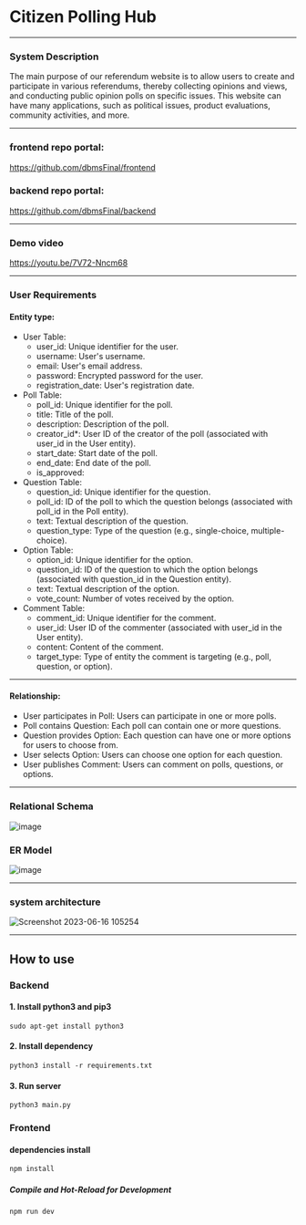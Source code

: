 # Citizen Polling Hub

***
### System Description
The main purpose of our referendum website is to allow users to create and participate in various referendums, thereby collecting opinions and views, and conducting public opinion polls on specific issues. This website can have many applications, such as political issues, product evaluations, community activities, and more.

***

### frontend repo portal: 
https://github.com/dbmsFinal/frontend
### backend repo portal:
https://github.com/dbmsFinal/backend

***
### Demo video
https://youtu.be/7V72-Nncm68

***
### User Requirements
#### Entity type:
- User Table:
  - user_id: Unique identifier for the user.
  - username: User's username.
  - email: User's email address.
  - password: Encrypted password for the user.
  - registration_date: User's registration date.
- Poll Table:
  - poll_id: Unique identifier for the poll.
  - title: Title of the poll.
  - description: Description of the poll.
  - creator_id*: User ID of the creator of the poll (associated with user_id in the User entity).
  - start_date: Start date of the poll.
  - end_date: End date of the poll.
  - is_approved:
- Question Table:
  - question_id: Unique identifier for the question.
  - poll_id: ID of the poll to which the question belongs (associated with poll_id in the Poll entity).
  - text: Textual description of the question.
  - question_type: Type of the question (e.g., single-choice, multiple-choice).
- Option Table:
  - option_id: Unique identifier for the option.
  - question_id: ID of the question to which the option belongs (associated with question_id in the Question entity).
  - text: Textual description of the option.
  - vote_count: Number of votes received by the option.
- Comment Table:
  - comment_id: Unique identifier for the comment.
  - user_id: User ID of the commenter (associated with user_id in the User entity).
  - content: Content of the comment.
  - target_type: Type of entity the comment is targeting (e.g., poll, question, or option).

***

#### Relationship:
- User participates in Poll: Users can participate in one or more polls.
- Poll contains Question: Each poll can contain one or more questions.
- Question provides Option: Each question can have one or more options for users to choose from.
- User selects Option: Users can choose one option for each question.
- User publishes Comment: Users can comment on polls, questions, or options.

***

### Relational Schema
![image](https://github.com/yvonne90190/Citizen-Polling-Hub/assets/74034659/a8a1eed2-7e77-4ab4-9279-cd4bcc2e33ff)

### ER Model
![image](https://github.com/yvonne90190/Citizen-Polling-Hub/assets/74034659/1a553cd4-73b4-478e-b985-f4166da95db2)

***

### system architecture
![Screenshot 2023-06-16 105254](https://github.com/dbmsFinal/documents/assets/64206644/5deec497-8428-4712-9ccd-07db158f6bc3)

***

## How to use

### Backend

#### 1. Install python3 and pip3
```
sudo apt-get install python3

```
#### 2. Install dependency
```
python3 install -r requirements.txt
```
#### 3. Run server
```
python3 main.py
```
### Frontend

#### dependencies install

```sh
npm install
```

##### Compile and Hot-Reload for Development

```sh
npm run dev
```
